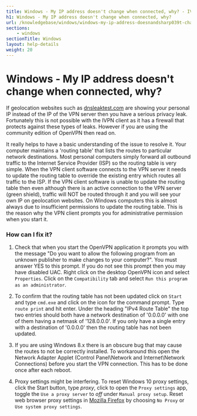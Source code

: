 ```yaml
---
title: Windows - My IP address doesn't change when connected, why? - IVPN Help
h1: Windows - My IP address doesn't change when connected, why?
url: /knowledgebase/windows/windows-my-ip-address-doesnandsharp039t-change-when-connected-why/
sections:
    - windows
sectionTitle: Windows
layout: help-details
weight: 20
---
```

# Windows - My IP address doesn't change when connected, why?

If geolocation websites such as [dnsleaktest.com](https://www.dnsleaktest.com/) are showing your personal IP instead of the IP of the VPN server then you have a serious privacy leak. Fortunately this is not possible with the IVPN client as it has a firewall that protects against these types of leaks. However if you are using the community edition of OpenVPN then read on.

It really helps to have a basic understanding of the issue to resolve it. Your computer maintains a 'routing table' that lists the routes to particular network destinations. Most personal computers simply forward all outbound traffic to the Internet Service Provider (ISP) so the routing table is very simple. When the VPN client software connects to the VPN server it needs to update the routing table to override the existing entry which routes all traffic to the ISP. If the VPN client software is unable to update the routing table then even although there is an active connection to the VPN server (green shield), traffic will NOT be routed through it and you will see your own IP on geolocation websites. On Windows computers this is almost always due to insufficient permissions to update the routing table. This is the reason why the VPN client prompts you for administrative permission when you start it.

### How can I fix it?

1.  Check that when you start the OpenVPN application it prompts you with the message "Do you want to allow the following program from an unknown publisher to make changes to your computer?". You must answer YES to this prompt. If you do not see this prompt then you may have disabled UAC. Right click on the desktop OpenVPN icon and select `Properties`. Click on the `Compatibility` tab and select `Run this program as an administrator`.

2.  To confirm that the routing table has not been updated click on `Start` and type `cmd.exe` and click on the icon for the command prompt. Type `route print` and hit enter. Under the heading "IPv4 Route Table" the top two entries should both have a network destination of '0.0.0.0' with one of them having a netmask of '128.0.0.0'. If you only have a single entry with a destination of '0.0.0.0' then the routing table has not been updated.

3.  If you are using Windows 8.x there is an obscure bug that may cause the routes to not be correctly installed. To workaround this open the Network Adapter Applet (Control Panel\Network and Internet\Network Connections) before you start the VPN connection. This has to be done once after each reboot.

4.  Proxy settings might be interfering.  To reset Windows 10 proxy settings, click the Start button, type *proxy*, click to open the `Proxy settings` app, toggle the `Use a proxy server` to *off* under `Manual proxy setup`.  Reset web browser proxy settings in [Mozilla Firefox](https://support.mozilla.org/en-US/kb/connection-settings-firefox) by choosing `No Proxy` or `Use system proxy settings`. 
